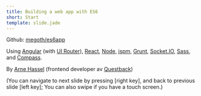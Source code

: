 ```yaml
---
title: Building a web app with ES6
short: Start
template: slide.jade
---
```


Github: [megoth/es6app](http://github.com/megoth/es6app)

Using [Angular](https://angularjs.org/) (with [UI Router](http://angular-ui.github.io/ui-router/site)), [React](http://facebook.github.io/react/), [Node](https://nodejs.org/), [jspm](http://jspm.io/), [Grunt](http://gruntjs.com/), [Socket.IO](http://socket.io/), [Sass](http://sass-lang.com/), and [Compass](http://compass-style.org/).

By [Arne Hassel](http://icanhasweb.net/) (frontend developer av [Questback](http://www.questback.com/))

(You can navigate to next slide by pressing [right key], and back to previous slide [left key]; You can also swipe if you have a touch screen.)